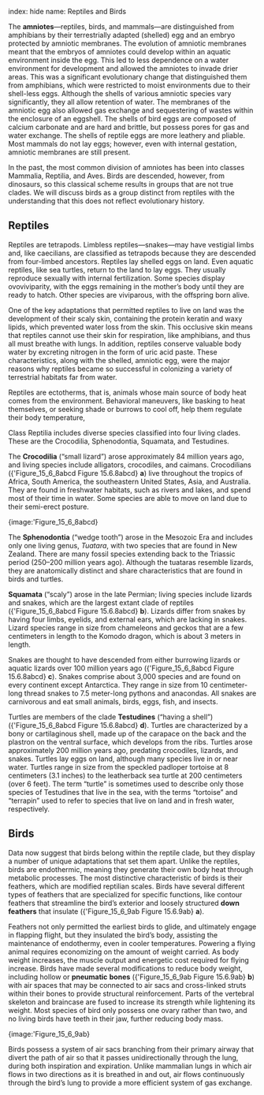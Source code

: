 index: hide
name: Reptiles and Birds

The  **amniotes**—reptiles, birds, and mammals—are distinguished from amphibians by their terrestrially adapted (shelled) egg and an embryo protected by amniotic membranes. The evolution of amniotic membranes meant that the embryos of amniotes could develop within an aquatic environment inside the egg. This led to less dependence on a water environment for development and allowed the amniotes to invade drier areas. This was a significant evolutionary change that distinguished them from amphibians, which were restricted to moist environments due to their shell-less eggs. Although the shells of various amniotic species vary significantly, they all allow retention of water. The membranes of the amniotic egg also allowed gas exchange and sequestering of wastes within the enclosure of an eggshell. The shells of bird eggs are composed of calcium carbonate and are hard and brittle, but possess pores for gas and water exchange. The shells of reptile eggs are more leathery and pliable. Most mammals do not lay eggs; however, even with internal gestation, amniotic membranes are still present.

In the past, the most common division of amniotes has been into classes Mammalia, Reptilia, and Aves. Birds are descended, however, from dinosaurs, so this classical scheme results in groups that are not true clades. We will discuss birds as a group distinct from reptiles with the understanding that this does not reflect evolutionary history.

## Reptiles

Reptiles are tetrapods. Limbless reptiles—snakes—may have vestigial limbs and, like caecilians, are classified as tetrapods because they are descended from four-limbed ancestors. Reptiles lay shelled eggs on land. Even aquatic reptiles, like sea turtles, return to the land to lay eggs. They usually reproduce sexually with internal fertilization. Some species display ovoviviparity, with the eggs remaining in the mother’s body until they are ready to hatch. Other species are viviparous, with the offspring born alive.

One of the key adaptations that permitted reptiles to live on land was the development of their scaly skin, containing the protein keratin and waxy lipids, which prevented water loss from the skin. This occlusive skin means that reptiles cannot use their skin for respiration, like amphibians, and thus all must breathe with lungs. In addition, reptiles conserve valuable body water by excreting nitrogen in the form of uric acid paste. These characteristics, along with the shelled, amniotic egg, were the major reasons why reptiles became so successful in colonizing a variety of terrestrial habitats far from water.

Reptiles are ectotherms, that is, animals whose main source of body heat comes from the environment. Behavioral maneuvers, like basking to heat themselves, or seeking shade or burrows to cool off, help them regulate their body temperature,

Class Reptilia includes diverse species classified into four living clades. These are the Crocodilia, Sphenodontia, Squamata, and Testudines.

The  **Crocodilia** (“small lizard”) arose approximately 84 million years ago, and living species include alligators, crocodiles, and caimans. Crocodilians ({'Figure_15_6_8abcd Figure 15.6.8abcd} **a**) live throughout the tropics of Africa, South America, the southeastern United States, Asia, and Australia. They are found in freshwater habitats, such as rivers and lakes, and spend most of their time in water. Some species are able to move on land due to their semi-erect posture.


{image:'Figure_15_6_8abcd}
        

The  **Sphenodontia** (“wedge tooth”) arose in the Mesozoic Era and includes only one living genus,  *Tuatara*, with two species that are found in New Zealand. There are many fossil species extending back to the Triassic period (250–200 million years ago). Although the tuataras resemble lizards, they are anatomically distinct and share characteristics that are found in birds and turtles.

 **Squamata** (“scaly”) arose in the late Permian; living species include lizards and snakes, which are the largest extant clade of reptiles ({'Figure_15_6_8abcd Figure 15.6.8abcd} **b**). Lizards differ from snakes by having four limbs, eyelids, and external ears, which are lacking in snakes. Lizard species range in size from chameleons and geckos that are a few centimeters in length to the Komodo dragon, which is about 3 meters in length.

Snakes are thought to have descended from either burrowing lizards or aquatic lizards over 100 million years ago ({'Figure_15_6_8abcd Figure 15.6.8abcd} **c**). Snakes comprise about 3,000 species and are found on every continent except Antarctica. They range in size from 10 centimeter-long thread snakes to 7.5 meter-long pythons and anacondas. All snakes are carnivorous and eat small animals, birds, eggs, fish, and insects.

Turtles are members of the clade  **Testudines** (“having a shell”) ({'Figure_15_6_8abcd Figure 15.6.8abcd} **d**). Turtles are characterized by a bony or cartilaginous shell, made up of the carapace on the back and the plastron on the ventral surface, which develops from the ribs. Turtles arose approximately 200 million years ago, predating crocodiles, lizards, and snakes. Turtles lay eggs on land, although many species live in or near water. Turtles range in size from the speckled padloper tortoise at 8 centimeters (3.1 inches) to the leatherback sea turtle at 200 centimeters (over 6 feet). The term “turtle” is sometimes used to describe only those species of Testudines that live in the sea, with the terms “tortoise” and “terrapin” used to refer to species that live on land and in fresh water, respectively.

## Birds

Data now suggest that birds belong within the reptile clade, but they display a number of unique adaptations that set them apart. Unlike the reptiles, birds are endothermic, meaning they generate their own body heat through metabolic processes. The most distinctive characteristic of birds is their feathers, which are modified reptilian scales. Birds have several different types of feathers that are specialized for specific functions, like contour feathers that streamline the bird’s exterior and loosely structured  **down feathers** that insulate ({'Figure_15_6_9ab Figure 15.6.9ab} **a**).

Feathers not only permitted the earliest birds to glide, and ultimately engage in flapping flight, but they insulated the bird’s body, assisting the maintenance of endothermy, even in cooler temperatures. Powering a flying animal requires economizing on the amount of weight carried. As body weight increases, the muscle output and energetic cost required for flying increase. Birds have made several modifications to reduce body weight, including hollow or  **pneumatic** **bones** ({'Figure_15_6_9ab Figure 15.6.9ab} **b**) with air spaces that may be connected to air sacs and cross-linked struts within their bones to provide structural reinforcement. Parts of the vertebral skeleton and braincase are fused to increase its strength while lightening its weight. Most species of bird only possess one ovary rather than two, and no living birds have teeth in their jaw, further reducing body mass.


{image:'Figure_15_6_9ab}
        

Birds possess a system of air sacs branching from their primary airway that divert the path of air so that it passes unidirectionally through the lung, during both inspiration and expiration. Unlike mammalian lungs in which air flows in two directions as it is breathed in and out, air flows continuously through the bird’s lung to provide a more efficient system of gas exchange.
